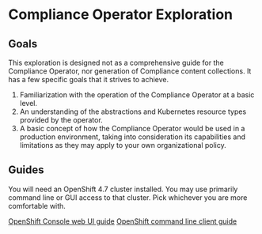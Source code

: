 # Compliance Operator Exploration

## Goals

This exploration is designed not as a comprehensive guide for the Compliance Operator, nor generation of Compliance content collections. It has a few specific goals that it strives to achieve.

1. Familiarization with the operation of the Compliance Operator at a basic level.
1. An understanding of the abstractions and Kubernetes resource types provided by the operator.
1. A basic concept of how the Compliance Operator would be used in a production environment, taking into consideration its capabilities and limitations as they may apply to your own organizational policy.

## Guides

You will need an OpenShift 4.7 cluster installed. You may use primarily command line or GUI access to that cluster. Pick whichever you are more comfortable with.

[OpenShift Console web UI guide](./GRAPHICAL.md)
[OpenShift command line client guide](./TERMINAL.md)
